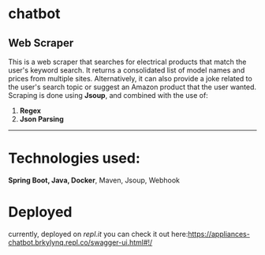 # chatbot
## Web Scraper
This is a web scraper that searches for electrical products that match the user's keyword search. It returns a consolidated list of model names and prices from multiple sites. Alternatively, it can also provide a joke related to the user's search topic or suggest an Amazon product that the user wanted.
Scraping is done using **Jsoup**, and combined with the use of:
1. **Regex**
2. **Json Parsing**

------------

# Technologies used:
**Spring Boot, Java, Docker**, Maven, Jsoup, Webhook
# Deployed
currently, deployed on _repl.it_
you can check it out here:https://appliances-chatbot.brkylynq.repl.co/swagger-ui.html#!/
